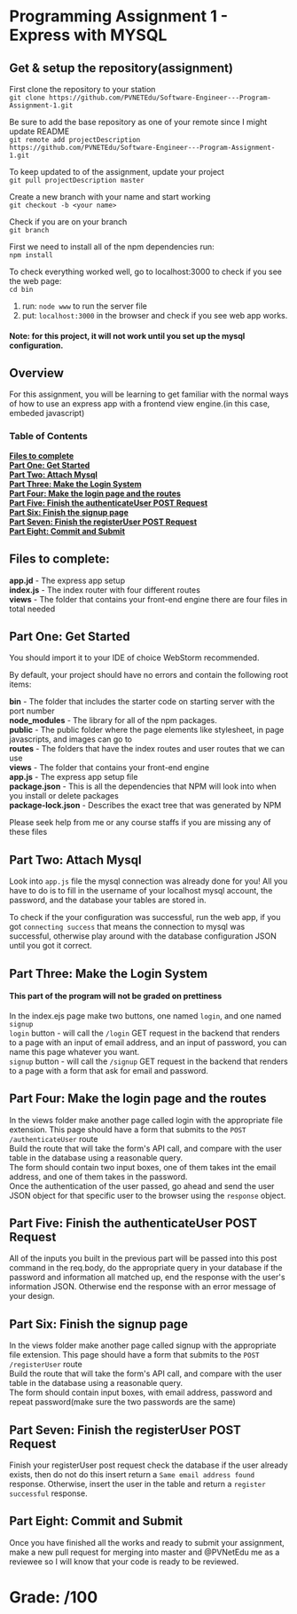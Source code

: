 # Programming Assignment 1 - Express with MYSQL

## Get & setup the repository(assignment)

First clone the repository to your station <br>
`git clone https://github.com/PVNETEdu/Software-Engineer---Program-Assignment-1.git`

Be sure to add the base repository as one of your remote since I might update README <br>
`git remote add projectDescription https://github.com/PVNETEdu/Software-Engineer---Program-Assignment-1.git`

To keep updated to of the assignment, update your project <br>
`git pull projectDescription master`

Create a new branch with your name and start working <br>
`git checkout -b <your name>`

Check if you are on your branch <br>
`git branch`

First we need to install all of the npm dependencies run: <br>
`npm install`

To check everything worked well, go to localhost:3000 to check if you see the web page: <br>
`cd bin`
1. run: `node www` to run the server file
2. put: `localhost:3000` in the browser and check if you see web app works.

#### Note: for this project, it will not work until you set up the mysql configuration.

## Overview
For this assignment, you will be learning to get familiar with the normal ways of how to use an express app with a frontend view engine.(in this case, embeded javascript)

### Table of Contents
**[Files to complete](#files-to-complete)**<br>
**[Part One: Get Started](#part-one-get-started)**<br>
**[Part Two: Attach Mysql](#part-two-attach-mysql)**<br>
**[Part Three: Make the Login System](#part-three-make-the-login-system)**<br>
**[Part Four: Make the login page and the routes](#part-four-make-the-login-page-and-the-routes)**<br>
**[Part Five: Finish the authenticateUser POST Request](#part-five-finish-the-authenticateuser-post-request)**<br>
**[Part Six: Finish the signup page](#part-six-finish-the-signup-page)**<br>
**[Part Seven: Finish the registerUser POST Request](#part-seven-finish-the-registeruser-post-request)**<br>
**[Part Eight: Commit and Submit](#part-eight-commit-and-submit)**<br>

## Files to complete:
**app.jd** - The express app setup <br>
**index.js** - The index router with four different routes <br>
**views** - The folder that contains your front-end engine there are four files in total needed <br>

## Part One: Get Started
You should import it to your IDE of choice WebStorm recommended. 

By default, your project should have no errors and contain the following root items:

**bin** - The folder that includes the starter code on starting server with the port number <br>
**node_modules** - The library for all of the npm packages. <br>
**public** - The public folder where the page elements like stylesheet, in page javascripts, and images can go to <br>
**routes** - The folders that have the index routes and user routes that we can use <br>
**views** - The folder that contains your front-end engine <br>
**app.js** - The express app setup file <br>
**package.json** - This is all the dependencies that NPM will look into when you install or delete packages<br>
**package-lock.json** - Describes the exact tree that was generated by NPM<br>

Please seek help from me or any course staffs if you are missing any of these files

## Part Two: Attach Mysql
Look into `app.js` file the mysql connection was already done for you! All you have to do is to fill in the username of your localhost mysql account, the password, and the database your tables are stored in.

To check if the your configuration was successful, run the web app, if you got `connecting success` that means the connection to mysql was successful, otherwise play around with the database configuration JSON until you got it correct. 

## Part Three: Make the Login System
#### This part of the program will not be graded on prettiness
In the index.ejs page make two buttons, one named `login`, and one named `signup` <br>
`login` button - will call the `/login` GET request in the backend that renders to a page with an input of email address, and an input of password, you can name this page whatever you want.<br>
`signup` button - will call the `/signup` GET request in the backend that renders to a page with a form that ask for email and password.<br>


## Part Four: Make the login page and the routes

In the views folder make another page called login with the appropriate file extension. This page should have a form that submits to the `POST /authenticateUser` route<br>
Build the route that will take the form's API call, and compare with the user table in the database using a reasonable query.<br>
The form should contain two input boxes, one of them takes int the email address, and one of them takes in the password. <br>
Once the authentication of the user passed, go ahead and send the user JSON object for that specific user to the browser using the `response` object.

## Part Five: Finish the authenticateUser POST Request
All of the inputs you built in the previous part will be passed into this post command in the req.body, do the appropriate query in your database if the password and information all matched up, end the response with the user's information JSON. Otherwise end the response with an error message of your design. 

## Part Six: Finish the signup page
In the views folder make another page called signup with the appropriate file extension. This page should have a form that submits to the `POST /registerUser` route<br>
Build the route that will take the form's API call, and compare with the user table in the database using a reasonable query.<br>
The form should contain input boxes, with email address, password and repeat password(make sure the two passwords are the same)<br>


## Part Seven: Finish the registerUser POST Request
Finish your registerUser post request check the database if the user already exists, then do not do this insert return a `Same email address found` response. Otherwise, insert the user in the table and return a `register successful` response. 

## Part Eight: Commit and Submit
Once you have finished all the works and ready to submit your assignment, make a new pull request for merging into master and @PVNetEdu me as a reviewee so I will know that your code is ready to be reviewed.

# Grade:  /100
